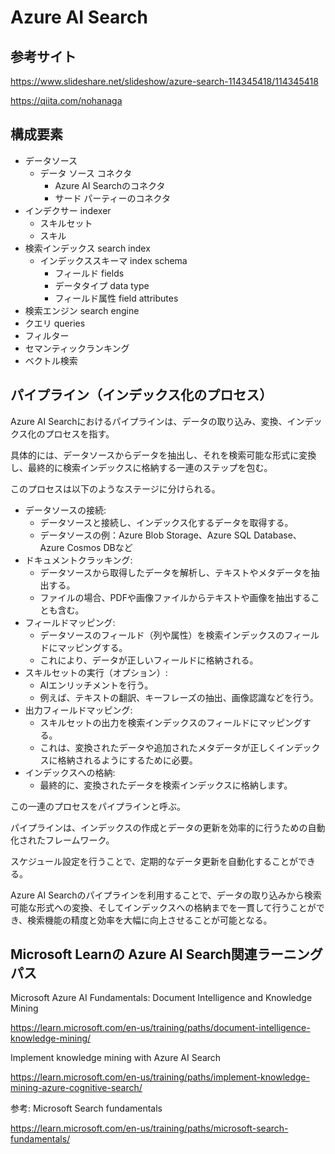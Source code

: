 # Azure AI Search


## 参考サイト

https://www.slideshare.net/slideshow/azure-search-114345418/114345418

https://qiita.com/nohanaga


## 構成要素

- データソース
  - データ ソース コネクタ
    - Azure AI Searchのコネクタ
    - サード パーティーのコネクタ
- インデクサー indexer
  - スキルセット
  - スキル
- 検索インデックス search index
  - インデックススキーマ index schema
    - フィールド fields
    - データタイプ data type
    - フィールド属性 field attributes
- 検索エンジン search engine
- クエリ queries
- フィルター
- セマンティックランキング
- ベクトル検索

## パイプライン（インデックス化のプロセス）

Azure AI Searchにおけるパイプラインは、データの取り込み、変換、インデックス化のプロセスを指す。

具体的には、データソースからデータを抽出し、それを検索可能な形式に変換し、最終的に検索インデックスに格納する一連のステップを包む。

このプロセスは以下のようなステージに分けられる。

- データソースの接続:
  - データソースと接続し、インデックス化するデータを取得する。
  - データソースの例：Azure Blob Storage、Azure SQL Database、Azure Cosmos DBなど
- ドキュメントクラッキング:
  - データソースから取得したデータを解析し、テキストやメタデータを抽出する。
  - ファイルの場合、PDFや画像ファイルからテキストや画像を抽出することも含む。
- フィールドマッピング:
  - データソースのフィールド（列や属性）を検索インデックスのフィールドにマッピングする。
  - これにより、データが正しいフィールドに格納される。
- スキルセットの実行（オプション）:
  - AIエンリッチメントを行う。
  - 例えば、テキストの翻訳、キーフレーズの抽出、画像認識などを行う。
- 出力フィールドマッピング:
  - スキルセットの出力を検索インデックスのフィールドにマッピングする。
  - これは、変換されたデータや追加されたメタデータが正しくインデックスに格納されるようにするために必要。
- インデックスへの格納:
  - 最終的に、変換されたデータを検索インデックスに格納します。

この一連のプロセスをパイプラインと呼ぶ。

パイプラインは、インデックスの作成とデータの更新を効率的に行うための自動化されたフレームワーク。

スケジュール設定を行うことで、定期的なデータ更新を自動化することができる。

Azure AI Searchのパイプラインを利用することで、データの取り込みから検索可能な形式への変換、そしてインデックスへの格納までを一貫して行うことができ、検索機能の精度と効率を大幅に向上させることが可能となる。



## Microsoft Learnの Azure AI Search関連ラーニングパス
Microsoft Azure AI Fundamentals: Document Intelligence and Knowledge Mining

https://learn.microsoft.com/en-us/training/paths/document-intelligence-knowledge-mining/


Implement knowledge mining with Azure AI Search

https://learn.microsoft.com/en-us/training/paths/implement-knowledge-mining-azure-cognitive-search/

参考: Microsoft Search fundamentals

https://learn.microsoft.com/en-us/training/paths/microsoft-search-fundamentals/
